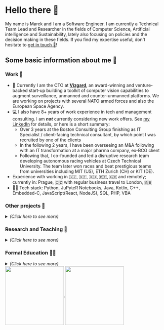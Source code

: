 # Hello there 👋

My name is Marek and I am a Software Engineer. I am currently a Technical Team Lead and Researcher in the fields of Computer Science, Artificial intelligence and Sustainability, lately also focusing on policies and the decision making in these fields. If you find my expertise useful, don't hesitate to [get in touch 📨](mailto:marek.szeles@eforce.cvut.cz)!
              

## Some basic information about me 🤔
### Work 💼
- 🤖 Currently I am the CTO at [__Vizgard__](https://www.vizgard.com), an award-winning and venture-backed start-up building a toolkit of computer vision capabilities to augment surveillance, unmanned and counter-unmanned platforms. We are working on projects with several NATO armed forces and also the European Space Agency.
- 💻 I also have 8+ years of work experience in tech and management consulting. I am ***not*** currently considering new work offers<!--, [let me know your proposals 💌](mailto:marek.szeles@eforce.cvut.cz)-->. See [my LinkedIn](https://www.linkedin.com/in/marek-szeles/) for details, or here is a short summary:
   - Over 3 years at the Boston Consulting Group finishing as IT Specialist / client-facing technical consultant, by which point I was recruited by one of the clients
   - In the following 2 years, I have been overseeing an M&A following with an IT transformation at a major pharma company, ex-BCG client
   - Following that, I co-founded and led a disruptive research team developing autonomous racing vehicles at Czech Technical University. The team later won races and beat prestigious teams from universities including MIT (US), ETH Zurich (CH) or KIT (DE).
- Experience with working in 🇨🇿, 🇩🇪, 🇷🇺, 🇧🇪, 🇬🇧 and remotely; currently in: <!---->Prague, 🇨🇿 with regular business travel to<!----> London, 🇬🇧 <!-- TODO add CV sometime maybe-->
- 👨‍💻 Tech stack: Python, JuPyteR Notebooks, Java, Kotlin, C++, Embedded-C, JavaScript(React, NodeJS), SQL, PHP, VBA


<h3> Other projects 👀 </h3>

<details>
<summary><i>(Click here to see more)</i></summary>
  
- 🙏 I am an avid member of the Open Source Software community. Highlighted projects I contributed to: 
   - [🏢 Dashboard for comparing eGovernment levels in different countries (Python)](https://github.com/Plavit/eGovernment-index-dashboard-international)
   - [🎖 A military tactical symbol framework and generator (Javascript)](https://github.com/Military-Tactical-Graphics/)
   - [🚨 An autonomous vehicle racing simulator (C++)](https://github.com/FS-Driverless/Formula-Student-Driverless-Simulator)
- 💪 As a big fan of agile innovation, I have successfully competed at several hackathons, feel free to [check out my DevPost portfolio as well](https://devpost.com/marekszeles) if interested.
- 🏎 What I am most proud of: I co-founded and led a team of students that built the first autonomous racecar in my country! [Check it out - eForce Driverless at Czech Technical University](https://eforce.cvut.cz/en/driverless/)
</details>

<h3> Research and Teaching 🧪 </h3>

<details>
<summary><i>(Click here to see more)</i></summary>
  
- 🔬Although it is not my primary focus at the moment, I am a published author and you can find my research on [Google Scholar](https://scholar.google.cz/citations?user=da4SgH8AAAAJ&hl=cs&oi=ao). My research affiliations are as follows:
   - 2021-????: [SCHRIJ (Stanford)](https://humanrights.stanford.edu/); AI for Sustainability
   - 2020-2021: [CUSPE (Cambridge)](http://www.cuspe.org/); Technology Policy
   - 2018-2020: [TRACE LAB (CTU, KU Leuven, Cambridge)](https://www.trace-lab.com/); Autonomous Driving
   - 2016-2018: [STILL (Czech Technical University)](http://still.felk.cvut.cz/members.html); Software Quality  
- 👨‍🏫 I love teaching! I have taught several undergraduate courses already:
   - CMDIGN: AI for Digital Procurement Lecturer (University of Chemistry and Technology, Fall 21)
   - CS106A CIP: Python Senior Section Leader; Teacher Mentor (Stanford University, Spring 21)
   - CS50: Python Seminar Mentor (Harvard University, Winter 20)
   - CS106A CIP: Python Section Leader (Stanford University, Spring 20)
   - B6B36PJC: C/C++ Programming Teacher (Czech Technical University, Winter 19)
   - B6B36TS1: Software Quality Testing Teacher (Czech Technical University, Spring 19)

</details>

<h3> Formal Education 👨‍🎓 </h3>

<details>
<summary><i>(Click here to see more)</i></summary>
- 👨‍🔬 I contributed as a PhD-level researcher at Stanford, Cambridge and Czech Technical University.
- 🎓 I have graduated with an Engineering degree (Summa Cum Laude) in Software Engineering, Artificial Intelligence and Innovation Management from Czech Technical University.
- 👨‍💼 I also hold an MBA from Quantic School of Business and Technology
- 🏫 I finished studying Technology Policy at Cambridge University (graduation pending), where I served as a committee member for the [Artificial Intelliegence society](http://cuai.org.uk/committee/).

</details>

<a href="https://github.com/Plavit">
  <img align="center" height="190" src="https://github-readme-stats-git-master.plavit.vercel.app/api?username=Plavit&count_private=true&show_icons=true&include_all_commits=true&cache_seconds=7200" />
</a>

<!--
Unused original GitHub Readme stats:
<a href="https://github.com/Plavit">
  <img align="center" height="200" src="https://github-readme-stats.vercel.app/api?username=Plavit&count_private=true&show_icons=false&include_all_commits=true&cache_seconds=7200" />
-->

<a href="https://github.com/Plavit">
  <img align="center" height="190" src="https://github-readme-stats.vercel.app/api/top-langs?username=Plavit&langs_count=10&layout=compact&include_all_commits=true&cache_seconds=14400" />
</a>

<!--
Unused custom GitHub Readme stats:
<a href="https://github.com/Plavit">
  <img align="center" height="200" src="https://github-readme-stats-git-master.plavit.vercel.app/api/top-langs?username=Plavit&langs_count=10&layout=compact&include_all_commits=true&cache_seconds=14400" />
-->

<!--
GitHub Readme stats from: https://github.com/anuraghazra/github-readme-stats
-->


<!--
**Plavit/Plavit** is a ✨ _special_ ✨ repository because its `README.md` (this file) appears on your GitHub profile.

Here are some ideas to get you started:

- 🔭 I’m currently working on ...
- 🌱 I’m currently learning ...
- 👯 I’m looking to collaborate on ...
- 🤔 I’m looking for help with ...
- 💬 Ask me about ...
- 📫 How to reach me: ...
- 😄 Pronouns: ...
- ⚡ Fun fact: ...
-->
